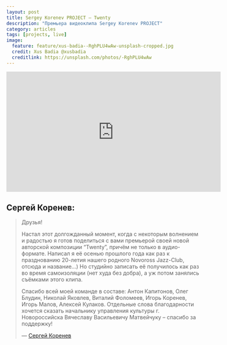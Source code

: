 ```yaml
---
layout: post
title: Sergey Korenev PROJECT — Twenty
description: "Премьера видеоклипа Sergey Korenev PROJECT"
category: articles
tags: [projects, live]
image:
  feature: feature/xus-badia--RghPLU4wAw-unsplash-cropped.jpg 
  credit: Xus Badia @xusbadia
  creditlink: https://unsplash.com/photos/-RghPLU4wAw
---
```


<iframe width="560" height="315" src="https://www.youtube.com/embed/H0AVK3FK_y4" frameborder="0" allow="accelerometer; autoplay; encrypted-media; gyroscope; picture-in-picture" allowfullscreen></iframe>

## Сергей Коренев:

>Друзья! 
>
>Настал этот долгожданный момент, когда с некоторым волнением и радостью 
>я готов поделиться с вами премьерой своей новой авторской композиции “Twenty”, 
>причём не только в аудио-формате. Написал я её осенью прошлого года как раз 
>к празднованию 20-летия нашего родного Novoross Jazz-Club, отсюда и название…) 
>Но студийно записать её получилось как раз во время самоизоляции (нет худа без добра), 
>а уж потом занялись съёмками этого клипа. 
>
>Спасибо всей моей команде в составе: 
>Антон Капитонов, Олег Блудин, Николай Яковлев, Виталий Фоломеев, Игорь Коренев, 
>Игорь Малов, Алексей Кулаков. Отдельные слова благодарности хочется сказать 
>начальнику управления культуры г. Новороссийска Вячеславу Васильевичу Матвейчуку – 
>спасибо за поддержку!
>
>— [Сергей Коренев](https://www.facebook.com/Sergey.Korenev.JAZZ/posts/3158444837556468)